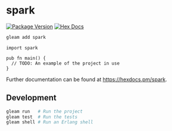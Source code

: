 # spark

[![Package Version](https://img.shields.io/hexpm/v/spark)](https://hex.pm/packages/spark)
[![Hex Docs](https://img.shields.io/badge/hex-docs-ffaff3)](https://hexdocs.pm/spark/)

```sh
gleam add spark
```
```gleam
import spark

pub fn main() {
  // TODO: An example of the project in use
}
```

Further documentation can be found at <https://hexdocs.pm/spark>.

## Development

```sh
gleam run   # Run the project
gleam test  # Run the tests
gleam shell # Run an Erlang shell
```
